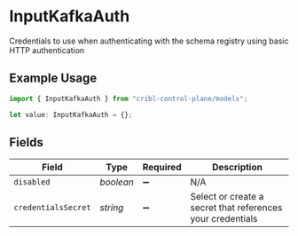 # InputKafkaAuth

Credentials to use when authenticating with the schema registry using basic HTTP authentication

## Example Usage

```typescript
import { InputKafkaAuth } from "cribl-control-plane/models";

let value: InputKafkaAuth = {};
```

## Fields

| Field                                                      | Type                                                       | Required                                                   | Description                                                |
| ---------------------------------------------------------- | ---------------------------------------------------------- | ---------------------------------------------------------- | ---------------------------------------------------------- |
| `disabled`                                                 | *boolean*                                                  | :heavy_minus_sign:                                         | N/A                                                        |
| `credentialsSecret`                                        | *string*                                                   | :heavy_minus_sign:                                         | Select or create a secret that references your credentials |